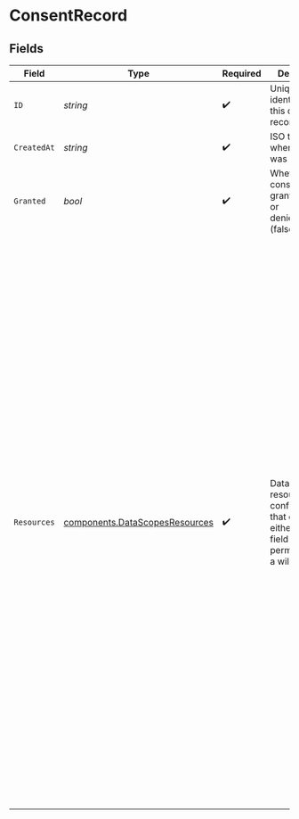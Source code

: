 # ConsentRecord


## Fields

| Field                                                                                                                                                                                                                                                                                                                                                                                                                                                                                                                                                                                                  | Type                                                                                                                                                                                                                                                                                                                                                                                                                                                                                                                                                                                                   | Required                                                                                                                                                                                                                                                                                                                                                                                                                                                                                                                                                                                               | Description                                                                                                                                                                                                                                                                                                                                                                                                                                                                                                                                                                                            | Example                                                                                                                                                                                                                                                                                                                                                                                                                                                                                                                                                                                                |
| ------------------------------------------------------------------------------------------------------------------------------------------------------------------------------------------------------------------------------------------------------------------------------------------------------------------------------------------------------------------------------------------------------------------------------------------------------------------------------------------------------------------------------------------------------------------------------------------------------ | ------------------------------------------------------------------------------------------------------------------------------------------------------------------------------------------------------------------------------------------------------------------------------------------------------------------------------------------------------------------------------------------------------------------------------------------------------------------------------------------------------------------------------------------------------------------------------------------------------ | ------------------------------------------------------------------------------------------------------------------------------------------------------------------------------------------------------------------------------------------------------------------------------------------------------------------------------------------------------------------------------------------------------------------------------------------------------------------------------------------------------------------------------------------------------------------------------------------------------ | ------------------------------------------------------------------------------------------------------------------------------------------------------------------------------------------------------------------------------------------------------------------------------------------------------------------------------------------------------------------------------------------------------------------------------------------------------------------------------------------------------------------------------------------------------------------------------------------------------ | ------------------------------------------------------------------------------------------------------------------------------------------------------------------------------------------------------------------------------------------------------------------------------------------------------------------------------------------------------------------------------------------------------------------------------------------------------------------------------------------------------------------------------------------------------------------------------------------------------ |
| `ID`                                                                                                                                                                                                                                                                                                                                                                                                                                                                                                                                                                                                   | *string*                                                                                                                                                                                                                                                                                                                                                                                                                                                                                                                                                                                               | :heavy_check_mark:                                                                                                                                                                                                                                                                                                                                                                                                                                                                                                                                                                                     | Unique identifier for this consent record                                                                                                                                                                                                                                                                                                                                                                                                                                                                                                                                                              | con_1234567890                                                                                                                                                                                                                                                                                                                                                                                                                                                                                                                                                                                         |
| `CreatedAt`                                                                                                                                                                                                                                                                                                                                                                                                                                                                                                                                                                                            | *string*                                                                                                                                                                                                                                                                                                                                                                                                                                                                                                                                                                                               | :heavy_check_mark:                                                                                                                                                                                                                                                                                                                                                                                                                                                                                                                                                                                     | ISO timestamp when consent was recorded                                                                                                                                                                                                                                                                                                                                                                                                                                                                                                                                                                | 2025-04-15T14:30:00Z                                                                                                                                                                                                                                                                                                                                                                                                                                                                                                                                                                                   |
| `Granted`                                                                                                                                                                                                                                                                                                                                                                                                                                                                                                                                                                                              | *bool*                                                                                                                                                                                                                                                                                                                                                                                                                                                                                                                                                                                                 | :heavy_check_mark:                                                                                                                                                                                                                                                                                                                                                                                                                                                                                                                                                                                     | Whether consent was granted (true) or denied/revoked (false)                                                                                                                                                                                                                                                                                                                                                                                                                                                                                                                                           | true                                                                                                                                                                                                                                                                                                                                                                                                                                                                                                                                                                                                   |
| `Resources`                                                                                                                                                                                                                                                                                                                                                                                                                                                                                                                                                                                            | [components.DataScopesResources](../../models/components/datascopesresources.md)                                                                                                                                                                                                                                                                                                                                                                                                                                                                                                                       | :heavy_check_mark:                                                                                                                                                                                                                                                                                                                                                                                                                                                                                                                                                                                     | Data scopes resource configuration that can be either detailed field permissions or a wildcard                                                                                                                                                                                                                                                                                                                                                                                                                                                                                                         | {<br/>"hris.employees": {<br/>"id": {<br/>"read": true,<br/>"write": false<br/>},<br/>"first_name": {<br/>"read": true,<br/>"write": true<br/>},<br/>"last_name": {<br/>"read": true,<br/>"write": true<br/>},<br/>"email": {<br/>"read": true,<br/>"write": true<br/>},<br/>"addresses[].street": {<br/>"read": true,<br/>"write": false<br/>},<br/>"addresses[].city": {<br/>"read": true,<br/>"write": false<br/>},<br/>"employment.job_title": {<br/>"read": true,<br/>"write": true<br/>},<br/>"custom_fields[].employee_number": {<br/>"read": true,<br/>"write": false<br/>}<br/>},<br/>"hris.departments": {<br/>"id": {<br/>"read": true,<br/>"write": false<br/>},<br/>"name": {<br/>"read": true,<br/>"write": true<br/>},<br/>"code": {<br/>"read": true,<br/>"write": false<br/>}<br/>}<br/>} |